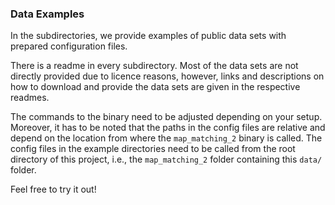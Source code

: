 ### Data Examples

In the subdirectories, we provide examples of public data sets with prepared configuration files.

There is a readme in every subdirectory.
Most of the data sets are not directly provided due to licence reasons, however, links and descriptions on how to
download and provide the data sets are given in the respective readmes.

The commands to the binary need to be adjusted depending on your setup.
Moreover, it has to be noted that the paths in the config files are relative and depend on the location from where the
`map_matching_2` binary is called.
The config files in the example directories need to be called from the root directory of this project, i.e., the
`map_matching_2` folder containing this `data/` folder.

Feel free to try it out!
